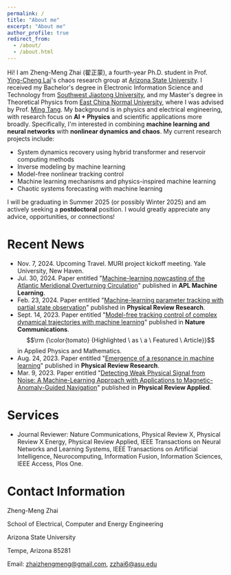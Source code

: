 ```yaml
---
permalink: /
title: "About me"
excerpt: "About me"
author_profile: true
redirect_from: 
  - /about/
  - /about.html
---
```


Hi! I am Zheng-Meng Zhai (翟正蒙), a fourth-year Ph.D. student in Prof. [Ying-Cheng Lai](http://chaos1.la.asu.edu/~ylai1/)'s chaos research group at [Arizona State University](https://www.asu.edu/). I received my Bachelor's degree in Electronic Information Science and Technology from [Southwest Jiaotong University](https://en.swjtu.edu.cn/), and my Master's degree in Theoretical Physics from [East China Normal University](https://english.ecnu.edu.cn/), where I was advised by Prof. [Ming Tang](https://scholar.google.com/citations?user=z7ygE20AAAAJ&hl=en). My background is in physics and electrical engineering, with research focus on **AI + Physics** and scientific applications more broadly. Specifically, I'm interested in combining **machine learning and neural networks** with **nonlinear dynamics and chaos**. My current research projects include:

* System dynamics recovery using hybrid transformer and reservoir computing methods
* Inverse modeling by machine learning
* Model-free nonlinear tracking control 
* Machine learning mechanisms and physics-inspired machine learning
* Chaotic systems forecasting with machine learning

I will be graduating in Summer 2025 (or possibly Winter 2025) and am actively seeking a **postdoctoral** position. I would greatly appreciate any advice, opportunities, or connections!

# Recent News
* Nov. 7, 2024. Upcoming Travel. MURI project kickoff meeting. Yale University, New Haven.
* Jul. 30, 2024. Paper entitled "[Machine-learning nowcasting of the Atlantic Meridional Overturning Circulation](https://pubs.aip.org/aip/aml/article/2/3/036103/3305269/Machine-learning-nowcasting-of-the-Atlantic)" published in **APL Machine Learning**.
* Feb. 23, 2024. Paper entitled "[Machine-learning parameter tracking with partial state observation](https://journals.aps.org/prresearch/abstract/10.1103/PhysRevResearch.6.013196)" published in **Physical Review Research**.
* Sept. 14, 2023. Paper entitled "[Model-free tracking control of complex dynamical trajectories with machine learning](https://www.nature.com/articles/s41467-023-41379-3)" published in **Nature Communications**. $$\rm {\color{tomato} {Highlighted \ as \ a \ Featured \ Article}}$$ in Applied Physics and Mathematics.
* Aug. 24, 2023. Paper entitled "[Emergence of a resonance in machine learning](https://journals.aps.org/prresearch/abstract/10.1103/PhysRevResearch.5.033127)" published in **Physical Review Research**.
* Mar. 9, 2023. Paper entitled "[Detecting Weak Physical Signal from Noise: A Machine-Learning Approach with Applications to Magnetic-Anomaly-Guided Navigation](https://journals.aps.org/prapplied/abstract/10.1103/PhysRevApplied.19.034030)" published in **Physical Review Applied**.

# Services
* Journal Reviewer: Nature Communications, Physical Review X, Physical Review X Energy, Physical Review Applied, IEEE Transactions on Neural Networks and Learning Systems, IEEE Transactions on Artificial Intelligence, Neurocomputing, Information Fusion, Information Sciences, IEEE Access, Plos One.

# Contact Information
Zheng-Meng Zhai

School of Electrical, Computer and Energy Engineering

Arizona State University

Tempe, Arizona 85281

Email: zhaizhengmeng@gmail.com, zzhai6@asu.edu

<script type='text/javascript' id='clustrmaps' src='//cdn.clustrmaps.com/map_v2.js?cl=ffffff&w=400&t=tt&d=gxAjCC-P2QdrpetsQDcqNsCe-r29dfkbLi-KbPbWnHU'></script>
